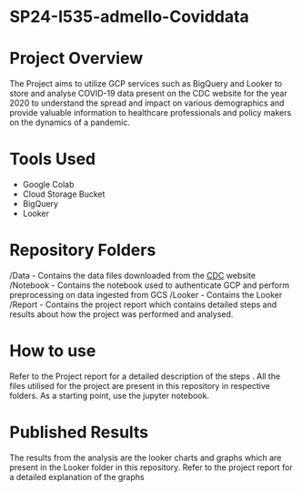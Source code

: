 # SP24-I535-admello-Coviddata

# Project Overview
The Project aims to utilize GCP services such as BigQuery and Looker to store and analyse COVID-19 data present on the CDC website for the year 2020 to understand the spread and impact on various demographics and provide valuable information to healthcare professionals and policy makers on the dynamics of a pandemic.

# Tools Used
- Google Colab
- Cloud Storage Bucket
- BigQuery
- Looker

# Repository Folders
/Data - Contains the data files downloaded from the [CDC]([url](https://data.cdc.gov/Case-Surveillance/COVID-19-Case-Surveillance-Public-Use-Data/vbim-akqf/about_data)) website
/Notebook - Contains the notebook used to authenticate GCP and perform preprocessing on data ingested from GCS
/Looker - Contains the Looker 
/Report - Contains the project report which contains detailed steps and results about how the project was performed and analysed.

# How to use
Refer to the Project report for a detailed description of the steps . All the files utilised for the project are present in this repository in respective folders. As a starting point, use the jupyter notebook.

# Published Results
The results from the analysis are the looker charts and graphs which are present in the Looker folder in this repository. Refer to the project report for a detailed explanation of the graphs
